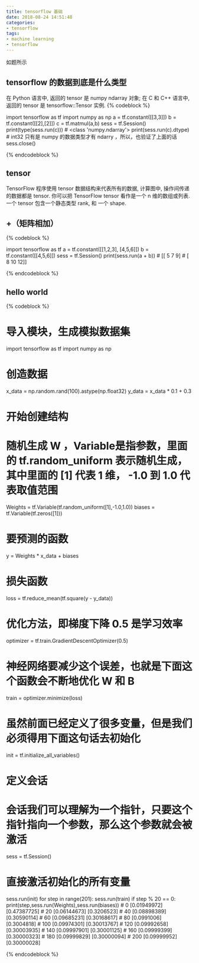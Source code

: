 ```yaml
---
title: tensorflow 基础
date: 2018-08-24 14:51:48
categories:
- tensorflow
tags:
- machine learning
- tensorflow
---
```

如题所示
<!-- more -->
## tensorflow 的数据到底是什么类型
在 Python 语言中, 返回的 tensor 是 numpy ndarray 对象; 在 C 和 C++ 语言中, 返回的 tensor 是 tensorflow::Tensor 实例.
{% codeblock %}

import tensorflow as tf
import numpy as np
a = tf.constant([[3,3]])
b = tf.constant([[2],[2]])
c = tf.matmul(a,b)
sess = tf.Session()
print(type(sess.run(c)))
	# <class 'numpy.ndarray'>
print(sess.run(c).dtype)
	# int32 只有是 numpy 的数据类型才有 ndarry ，所以，也验证了上面的话
sess.close()

{% endcodeblock %}

## tensor
TensorFlow 程序使用 tensor 数据结构来代表所有的数据, 计算图中, 操作间传递的数据都是 tensor. 你可以把 TensorFlow tensor 看作是一个 n 维的数组或列表. 一个 tensor 包含一个静态类型 rank, 和 一个 shape. 
## +（矩阵相加）
{% codeblock %}

import tensorflow as tf
a = tf.constant([[1,2,3],
				 [4,5,6]])
b = tf.constant([[4,5,6]])
sess = tf.Session()
print(sess.run(a + b))
	# [[ 5  7  9]
	#	[ 8 10 12]]

{% endcodeblock %}
## hello world
{% codeblock %}

# 导入模块，生成模拟数据集
import tensorflow as tf
import numpy as np

# 创造数据
x_data = np.random.rand(100).astype(np.float32)
y_data = x_data * 0.1 + 0.3

# 开始创建结构
# 随机生成 W ，Variable是指参数，里面的 tf.random_uniform 表示随机生成，其中里面的 [1] 代表 1 维， -1.0 到 1.0 代表取值范围
Weights = tf.Variable(tf.random_uniform([1],-1.0,1.0))
biases = tf.Variable(tf.zeros([1]))

# 要预测的函数
y = Weights * x_data + biases

# 损失函数
loss = tf.reduce_mean(tf.square(y - y_data))

# 优化方法，即梯度下降 0.5 是学习效率
optimizer = tf.train.GradientDescentOptimizer(0.5)
# 神经网络要减少这个误差，也就是下面这个函数会不断地优化 W 和 B
train = optimizer.minimize(loss)

# 虽然前面已经定义了很多变量，但是我们必须得用下面这句话去初始化
init = tf.initialize_all_variables()

# 定义会话
# 会话我们可以理解为一个指针，只要这个指针指向一个参数，那么这个参数就会被激活
sess = tf.Session()
# 直接激活初始化的所有变量
sess.run(init)
for step in range(201):
    sess.run(train)
    if step % 20 == 0:
        print(step,sess.run(Weights),sess.run(biases))
	# 0 [0.01949972] [0.47387725]
	# 20 [0.06144673] [0.3206523]
	# 40 [0.08898389] [0.30590114]
	# 60 [0.09685231] [0.30168617]
	# 80 [0.0991006] [0.3004818]
	# 100 [0.09974301] [0.30013767]
	# 120 [0.09992658] [0.30003935]
	# 140 [0.09997901] [0.30001125]
	# 160 [0.09999399] [0.30000323]
	# 180 [0.09999829] [0.30000094]
	# 200 [0.09999952] [0.30000028]
	
{% endcodeblock %}
